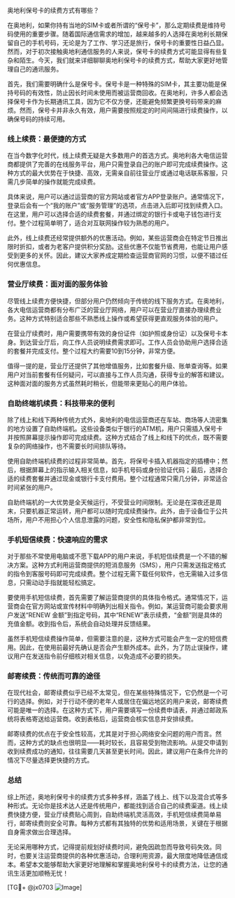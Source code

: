 奥地利保号卡的续费方式有哪些？

在奥地利，如果你持有当地的SIM卡或者所谓的“保号卡”，那么定期续费是维持号码使用的重要步骤。随着国际通信需求的增加，越来越多的人选择在奥地利长期保留自己的手机号码，无论是为了工作、学习还是旅行，保号卡的重要性日益凸显。然而，对于初次接触奥地利通信服务的人来说，保号卡的续费方式可能显得有些复杂和陌生。今天，我们就来详细聊聊奥地利保号卡的续费方式，帮助大家更好地管理自己的通讯服务。

首先，我们需要明确什么是保号卡。保号卡是一种特殊的SIM卡，其主要功能是保持号码的有效性，防止因长时间未使用而被运营商回收。在奥地利，许多人都会选择保号卡作为长期通讯工具，因为它不仅方便，还能避免频繁更换号码带来的麻烦。然而，保号卡并非永久有效，用户需要按照规定的时间间隔进行续费操作，以确保号码的持续可用。

### 线上续费：最便捷的方式

在当今数字化时代，线上续费无疑是大多数用户的首选方式。奥地利各大电信运营商都提供了完善的在线服务平台，用户只需登录自己的账户即可完成续费操作。这种方式的最大优势在于快捷、高效，无需亲自前往营业厅或通过电话联系客服，只需几步简单的操作就能完成续费。

具体来说，用户可以通过运营商的官方网站或者官方APP登录账户。通常情况下，登录后会有一个“我的账户”或“服务管理”的选项，点击进入后即可找到续费入口。在这里，用户可以选择合适的续费套餐，并通过绑定的银行卡或电子钱包进行支付。整个过程简单明了，适合对互联网操作较为熟悉的用户。

此外，线上续费还经常提供额外的优惠活动。例如，某些运营商会在特定节日推出限时折扣，或者为老客户提供积分奖励。这些优惠不仅能节省费用，也能让用户感受到更多的关怀。因此，建议大家养成定期检查运营商官网的习惯，以便不错过任何优惠信息。

### 营业厅续费：面对面的服务体验

尽管线上续费方便快捷，但部分用户仍然倾向于传统的线下服务方式。在奥地利，各大电信运营商都有分布广泛的营业厅网络，用户可以在营业厅直接办理续费业务。这种方式特别适合那些不熟悉线上操作或希望获得更直观服务体验的用户。

在营业厅续费时，用户需要携带有效的身份证件（如护照或身份证）以及保号卡本身。到达营业厅后，向工作人员说明续费需求即可。工作人员会协助用户选择合适的套餐并完成支付。整个过程大约需要10到15分钟，非常方便。

值得一提的是，营业厅还提供了其他增值服务，比如套餐升级、账单查询等。如果用户对当前套餐有任何疑问，可以直接与工作人员沟通，获得专业的解答和建议。这种面对面的服务方式虽然耗时稍长，但能带来更贴心的用户体验。

### 自助终端机续费：科技带来的便利

除了线上和线下两种传统方式外，奥地利的电信运营商还在车站、商场等人流密集的地方设置了自助终端机。这些设备类似于银行的ATM机，用户只需插入保号卡并按照屏幕提示操作即可完成续费。这种方式结合了线上和线下的优点，既不需要复杂的网络操作，也不需要长时间排队等待。

使用自助终端机续费的过程非常简单。首先，将保号卡插入机器指定的插槽中；然后，根据屏幕上的指示输入相关信息，如手机号码或身份验证代码；最后，选择合适的续费套餐并通过现金或银行卡支付费用。整个过程通常只需几分钟，非常适合时间紧张的用户。

自助终端机的一大优势是全天候运行，不受营业时间限制。无论是在深夜还是周末，只要机器正常运转，用户都可以随时完成续费操作。此外，由于设备位于公共场所，用户不用担心个人信息泄露的问题，安全性和隐私保护都非常到位。

### 手机短信续费：快速响应的需求

对于那些不常使用电脑或不愿下载APP的用户来说，手机短信续费是一个不错的解决方案。这种方式利用运营商提供的短消息服务（SMS），用户只需发送指定格式的指令到客服号码即可完成续费。整个过程无需下载任何软件，也无需输入过多信息，只需动动手指就能轻松搞定。

要使用手机短信续费，首先需要了解运营商提供的具体指令格式。通常情况下，运营商会在官方网站或宣传材料中明确列出相关指令。例如，某运营商可能会要求用户发送“RENEW 金额”到指定号码，其中“RENEW”表示续费，“金额”则是具体的充值金额。收到指令后，系统会自动处理并反馈结果。

虽然手机短信续费操作简单，但需要注意的是，这种方式可能会产生一定的短信费用。因此，在使用前最好先确认是否会产生额外成本。此外，为了防止误操作，建议用户在发送指令前仔细核对相关信息，以免造成不必要的损失。

### 邮寄续费：传统而可靠的途径

在现代社会，邮寄续费似乎已经不太常见，但在某些特殊情况下，它仍然是一个可行的选择。例如，对于行动不便的老年人或居住在偏远地区的用户来说，邮寄续费可能是唯一的选择。在这种方式下，用户需要填写一份续费申请表，并通过邮政系统将表格寄送给运营商。收到表格后，运营商会核实信息并安排续费。

邮寄续费的优点在于安全性较高，尤其是对于担心网络安全问题的用户而言。然而，这种方式的缺点也很明显——耗时较长，且容易受到物流影响。从提交申请到收到续费成功的通知，往往需要几天甚至更长时间。因此，建议用户在条件允许的情况下尽量选择更快捷的方式。

### 总结

综上所述，奥地利保号卡的续费方式多种多样，涵盖了线上、线下以及混合式等多种形式。无论你是技术达人还是传统用户，都能找到适合自己的续费渠道。线上续费快捷方便，营业厅续费贴心周到，自助终端机灵活高效，手机短信续费简单易行，邮寄续费则安全可靠。每种方式都有其独特的优势和适用场景，关键在于根据自身需求做出合理选择。

无论采用哪种方式，记得提前规划好续费时间，避免因疏忽而导致号码失效。同时，也要关注运营商提供的各种优惠活动，合理利用资源，最大限度地降低通信成本。希望本文能够帮助大家更好地理解和掌握奥地利保号卡的续费方法，让您的通讯生活更加顺畅无忧！

[TG💪+ @jx0703 ![Image](https://github.com/user-attachments/assets/dbca1d08-cadb-493c-b0ec-ad6f7a83f270)]